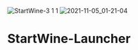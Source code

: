 ![StartWine-3 1 1](https://user-images.githubusercontent.com/85447162/140579344-301578a4-e577-496e-8122-7541853ccf64.png)
![2021-11-05_01-21-04](https://user-images.githubusercontent.com/85447162/140579360-9a6e3953-48e3-4638-9634-c247109f7dd3.png)
# StartWine-Launcher
